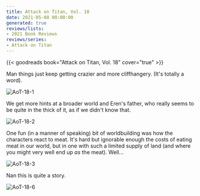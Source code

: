 ```yaml
---
title: Attack on Titan, Vol. 18
date: 2021-05-08 00:00:00
generated: true
reviews/lists:
- 2021 Book Reviews
reviews/series:
- Attack on Titan
---
```

{{< goodreads book="Attack on Titan, Vol. 18" cover="true" >}}

Man things just keep getting crazier and more cliffhangery. (It's totally a word).  

![AoT-18-1](/embeds/books/attachments/aot-18-1.png)  

<!--more-->

We get more hints at a broader world and Eren's father, who really seems to be quite in the thick of it, as if we didn't know that.  

![AoT-18-2](/embeds/books/attachments/aot-18-2.png)  

One fun (in a manner of speaking) bit of worldbuilding was how the characters react to meat. It's hard but ignorable enough the costs of eating meat in our world, but in one with such a limited supply of land (and where you might very well end up *as* the meat). Well...  

![AoT-18-3](/embeds/books/attachments/aot-18-3.png)  

Nan this is quite a story.  

![AoT-18-6](/embeds/books/attachments/aot-18-6.png)  


